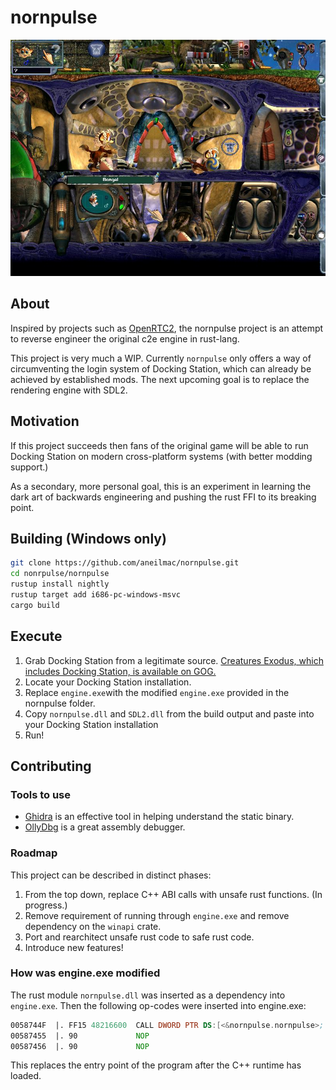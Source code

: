# nornpulse

![creatures 3 screenshot](docs/creatures_3_screenshot.jpg)

## About

Inspired by projects such as [OpenRTC2](https://openrct2.org/), the nornpulse project is an attempt to reverse engineer the original c2e engine in rust-lang.

This project is very much a WIP. Currently `nornpulse` only offers a way of circumventing the login system of Docking Station, which can already be achieved by established mods. The next upcoming goal is to replace the rendering engine with SDL2.

## Motivation

If this project succeeds then fans of the original game will be able to run Docking Station on modern cross-platform systems (with better modding support.)

As a secondary, more personal goal, this is an experiment in learning the dark art of backwards engineering and pushing the rust FFI to its breaking point.

## Building (Windows only)

```sh
git clone https://github.com/aneilmac/nornpulse.git
cd nonrpulse/nornpulse
rustup install nightly
rustup target add i686-pc-windows-msvc
cargo build
```

## Execute

1. Grab Docking Station from a legitimate source. [Creatures Exodus, which includes Docking Station, is available on GOG.](https://www.gog.com/game/creatures_exodus)
1. Locate your Docking Station installation.
1. Replace `engine.exe`with the modified `engine.exe` provided in the nornpulse folder.
1. Copy `nornpulse.dll` and `SDL2.dll` from the build output and paste into your Docking Station installation
1. Run!

## Contributing

### Tools to use

* [Ghidra](https://ghidra-sre.org/) is an effective tool in helping understand the static binary.
* [OllyDbg](http://www.ollydbg.de/) is a great assembly debugger.

### Roadmap

This project can be described in distinct phases:

1. From the top down, replace C++ ABI calls with unsafe rust functions. (In progress.)
2. Remove requirement of running through `engine.exe` and remove dependency on the `winapi` crate.
3. Port and rearchitect unsafe rust code to safe rust code.
4. Introduce new features!

### How was engine.exe modified

The rust module `nornpulse.dll` was inserted as a dependency into `engine.exe`. Then the following op-codes were inserted into engine.exe:

```asm
0058744F  |. FF15 48216600  CALL DWORD PTR DS:[<&nornpulse.nornpulse>;  nornpuls.nornpulse_main
00587455  |. 90             NOP
00587456  |. 90             NOP
```

This replaces the entry point of the program after the C++ runtime has loaded.
